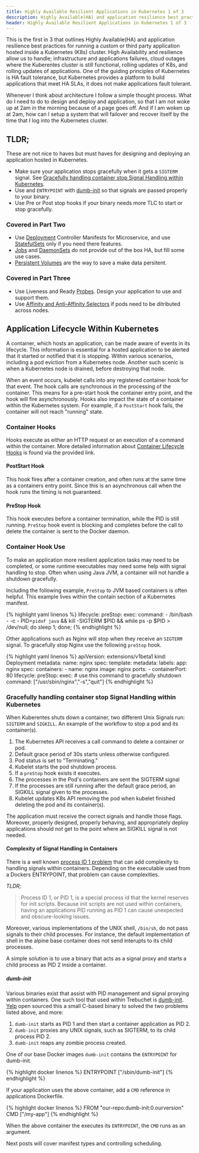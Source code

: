 ```yaml
---
title: Highly Available Resilient Applications in Kubernetes 1 of 3
description: Highly Available(HA) and application resilience best practices for running a custom or third party application hosted inside a Kubernetes (K8s) cluster.
header: Highly Available Resilient Applications in Kubernetes 1 of 3
---
```



This is the first in 3 that outlines Highly Available(HA) and application resilience best practices for running a custom or third party application hosted inside a Kubernetes (K8s) cluster.  High Availability and resilience allow us to handle; infrastructure and applications failures, cloud outages where the Kuberentes cluster is still functional, rolling updates of K8s, and rolling updates of applications.  One of the guiding principles of Kubernetes is HA fault tolerance, but Kubernetes provides a platform to build applications that meet HA SLAs, it does not make applications fault tolerant.

Whenever I think about architecture I follow a simple thought process.  What do I need
to do to design and deploy and application, so that I am not woke up at 2am in the
morning because of a page goes off.  And if I am woken up at 2am, how can I setup
a system that will failover and recover itself by the time that I log into the Kubernetes
cluster.

## TLDR;

These are not nice to haves but must haves for designing and deploying an
application hosted in Kubernetes.

- Make sure your application stops gracefully when it gets a `SIGTERM` signal. See [Gracefully handling container stop Signal Handling within Kubernetes](#gracefully-handling-container-stop-signal-handling-within-kubernetes).
- Use and `ENTRYPOINT` with [dumb-init](#dumb-init) so that signals are passed properly to your binary.
- Use Pre or Post stop hooks if your binary needs more TLC to start or stop gracefully.

### Covered in Part Two
- Use [Deployment](#deployments) Controller Manifests for Microservice, and use [StatefulSets](#StatefulSets) only if you need there features.
- [Jobs](#jobs) and [DaemonSets](#daemonsets) do not provide out of the box HA, but fill some use cases.
- [Persistent Volumes](#persistent-volumes) are the way to save a make data persitent.

### Covered in Part Three
- Use Liveness and Ready [Probes](#probes). Design your application to use and support
them.
- Use [Affinity and Anti-Affinity Selectors](#affinity-and-anti-affinity-selectors) if pods need
to be ditributed across nodes.

## Application Lifecycle Within Kubernetes

A container, which hosts an application, can be made aware of events in its
lifecycle.  This information is essential for a hosted application to be alerted
that it started or notified that it is stopping.  Within various scenarios,
including a pod eviction from a Kubernetes node.  Another such scenic is when a
Kubernetes node is drained, before destroying that node.

When an event occurs, kubelet calls into any registered container hook for that
event.  The hook calls are synchronous in the processing of the container.  This
means for a pre-start hook the container entry point, and the hook will fire
asynchronously.  Hooks also impact the state of a container within the
Kubernetes system.  For example, if a `PostStart` hook fails, the container will
not reach "running" state.

### Container Hooks

Hooks execute as either an HTTP request or an execution of a command within the
container.  More detailed information about [Container Lifecycle Hooks](https://kubernetes.io/docs/concepts/containers/container-lifecycle-hooks/
) is
found via the provided link.

#### PostStart Hook

This hook fires after a container creation, and often runs at the same time as a containers entry point.  Since this is an asynchronous call when the hook runs the timing is not guaranteed.

#### PreStop Hook

This hook executes before a container termination, while the PID is still running.  `PreStop` hook event is blocking and completes before the call to delete the container is sent to the Docker daemon.

### Container Hook Use

To make an application more resilient application tasks may need to be completed, or some runtime executables may need some help with signal handling to stop.  Often when using Java JVM, a container will not handle a shutdown gracefully.

Including the following example, `PreStop` to JVM based containers is often helpful.  This example lives within the contain section of a Kubernetes manifest.

{% highlight yaml linenos %}
lifecycle:
  preStop:
    exec:
      command:
        - /bin/bash
          - -c
            - PID=`pidof java` && kill -SIGTERM $PID && while ps -p $PID > /dev/null; do sleep 1; done;
{% endhighlight %}

Other applications such as Nginx will stop when they receive an `SIGTERM` signal.  To gracefully stop Nginx use the following `preStop` hook.

{% highlight yaml linenos %}
apiVersion: extensions/v1beta1
kind: Deployment
metadata:
  name: nginx
spec:
  template:
    metadata:
      labels:
        app: nginx
    spec:
      containers:
      - name: nginx
        image: nginx
        ports:
        - containerPort: 80
        lifecycle:
          preStop:
            exec:
              # use this command to gracefully shutdown
              command: ["/usr/sbin/nginx","-s","quit"]
{% endhighlight %}

### Gracefully handling container stop Signal Handling within Kubernetes

When Kuberentes shuts down a container, two different Unix Signals run: `SIGTERM` and `SIGKILL`. An example of the workflow to stop a pod and its container(s).

1. The Kubernetes API receives a call command to delete a container or pod.
2. Default grace period of 30s starts unless otherwise configured.
3. Pod status is set to "Terminating."
4. Kubelet starts the pod shutdown process.
5. If a `preStop` hook exists it executes.
7. The processes in the Pod's containers are sent the SIGTERM signal
8. If the processes are still running after the default grace period, an SIGKILL signal given to the processes.
9. Kubelet updates K8s API removing the pod when kubelet finished deleting the pod and its container(s).

The application must receive the correct signals and handle those flags.  Moreover, properly designed, properly behaving, and appropriately deploy applications should not get to the point where an SIGKILL signal is not needed.

#### Complexity of Signal Handling in Containers

There is a well known [process ID 1 problem](
https://blog.phusion.nl/2015/01/20/docker-and-the-pid-1-zombie-reaping-problem/)
that can add complexity to handling signals within containers.  Depending on the
executable used from a Dockers ENTRYPOINT, that problem can cause complexities.

_TLDR;_

> Process ID 1, or PID 1, is a special process id that the kernel
reserves for init scripts.  Because init scripts are not used within containers,
having an applications PID running as PID 1 can cause unexpected and
obscure-looking issues.

Moreover, various implementations of the UNIX shell, `/bin/sh`, do not pass
signals to their child processes.  For instance, the default implementation of
shell in the alpine base container does not send interupts to its child
processes.

A simple solution is to use a binary that acts as a signal proxy and starts a
child process as PID 2 inside a container.

##### dumb-init

Various binaries exist that assist with PID management and signal proxying
within containers.  One such tool that used within Trebuchet is
[dumb-init](https://github.com/Yelp/dumb-init).
[Yelp](https://engineeringblog.yelp.com/2016/01/dumb-init-an-init-for-docker.html)
open sourced this a small C-based binary to solved the two problems listed
above, and more:

1. `dumb-init` starts as PID 1 and then start a container application as PID 2.
2. `dumb-init` proxies any UNIX signals, such as SIGTERM, to its child process PID 2.
3. `dumb-init` reaps any zombie process created.

One of our base Docker images `dumb-init` contains the `ENTRYPOINT` for
dumb-init.

{% highlight docker linenos %}
ENTRYPOINT ["/sbin/dumb-init"]
{% endhighlight %}

If your application uses the above container, add a `CMD` reference in
applications Dockerfile.

{% highlight docker linenos %}
FROM "our-repo:dumb-init:0.ourversion"
CMD ["/my-app"]
{% endhighlight %}

When the above container the executes its `ENTRYPOINT`, the `CMD` runs as an
argument.

Next posts will cover manifest types and controlling scheduling.
